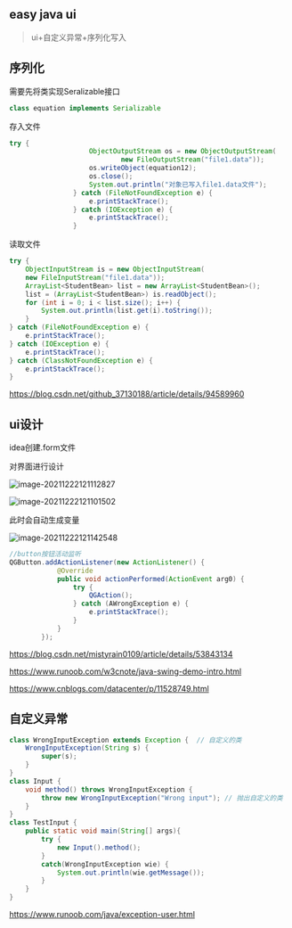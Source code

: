 ## easy java ui 
> ui+自定义异常+序列化写入

## 序列化

需要先将类实现Seralizable接口

```java
class equation implements Serializable
```

存入文件

```java
try {
                    ObjectOutputStream os = new ObjectOutputStream(
                            new FileOutputStream("file1.data"));
                    os.writeObject(equation12);
                    os.close();
                    System.out.println("对象已写入file1.data文件");
                } catch (FileNotFoundException e) {
                    e.printStackTrace();
                } catch (IOException e) {
                    e.printStackTrace();
                }
```

读取文件

```java
try {
	ObjectInputStream is = new ObjectInputStream(
	new FileInputStream("file1.data"));
	ArrayList<StudentBean> list = new ArrayList<StudentBean>();
	list = (ArrayList<StudentBean>) is.readObject();
	for (int i = 0; i < list.size(); i++) {
		System.out.println(list.get(i).toString());
	}
} catch (FileNotFoundException e) {
	e.printStackTrace();
} catch (IOException e) {
	e.printStackTrace();
} catch (ClassNotFoundException e) {
	e.printStackTrace();
}
```

https://blog.csdn.net/github_37130188/article/details/94589960

## ui设计

idea创建.form文件

对界面进行设计

![image-20211222121112827](https://cdn.jsdelivr.net/gh/yocosqamaq/PicGo/img/202112221211880.png)

![image-20211222121101502](https://cdn.jsdelivr.net/gh/yocosqamaq/PicGo/img/202112221211577.png)

此时会自动生成变量

![image-20211222121142548](https://cdn.jsdelivr.net/gh/yocosqamaq/PicGo/img/202112221211592.png)

```java
//button按钮活动监听
QGButton.addActionListener(new ActionListener() {
            @Override
            public void actionPerformed(ActionEvent arg0) {
                try {
                    QGAction();
                } catch (AWrongException e) {
                    e.printStackTrace();
                }
            }
        });

```

https://blog.csdn.net/mistyrain0109/article/details/53843134

https://www.runoob.com/w3cnote/java-swing-demo-intro.html

https://www.cnblogs.com/datacenter/p/11528749.html

## 自定义异常

```java
class WrongInputException extends Exception {  // 自定义的类
    WrongInputException(String s) {
        super(s);
    }
}
class Input {
    void method() throws WrongInputException {
        throw new WrongInputException("Wrong input"); // 抛出自定义的类
    }
}
class TestInput {
    public static void main(String[] args){
        try {
            new Input().method();
        }
        catch(WrongInputException wie) {
            System.out.println(wie.getMessage());
        }
    } 
}
```

https://www.runoob.com/java/exception-user.html
